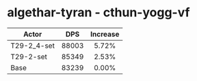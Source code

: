 # algethar-tyran - cthun-yogg-vf
| Actor | DPS | Increase |
|---|:---:|:---:|
|T29-2_4-set|88003|5.72%|
|T29-2-set|85349|2.53%|
|Base|83239|0.00%|
